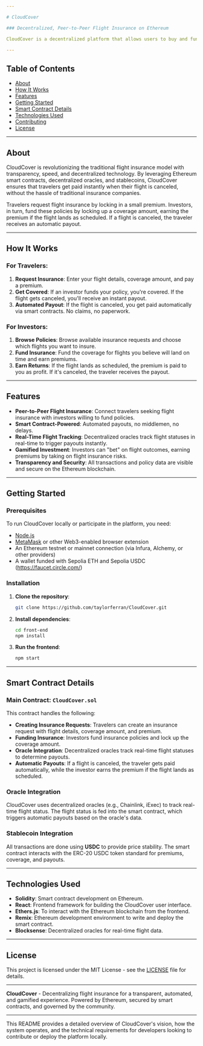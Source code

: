 ```yaml
---

# CloudCover

### Decentralized, Peer-to-Peer Flight Insurance on Ethereum

CloudCover is a decentralized platform that allows users to buy and fund flight insurance policies, leveraging the power of Ethereum smart contracts and decentralized oracles. With CloudCover, travelers can secure immediate, trustless insurance for their flights, while investors can earn premiums by funding policies and betting on flight outcomes in a gamified insurance market.

---
```


## Table of Contents

- [About](#about)
- [How It Works](#how-it-works)
- [Features](#features)
- [Getting Started](#getting-started)
- [Smart Contract Details](#smart-contract-details)
- [Technologies Used](#technologies-used)
- [Contributing](#contributing)
- [License](#license)

---

## About

CloudCover is revolutionizing the traditional flight insurance model with transparency, speed, and decentralized technology. By leveraging Ethereum smart contracts, decentralized oracles, and stablecoins, CloudCover ensures that travelers get paid instantly when their flight is canceled, without the hassle of traditional insurance companies.

Travelers request flight insurance by locking in a small premium. Investors, in turn, fund these policies by locking up a coverage amount, earning the premium if the flight lands as scheduled. If a flight is canceled, the traveler receives an automatic payout.

---

## How It Works

### For Travelers:
1. **Request Insurance**: Enter your flight details, coverage amount, and pay a premium.
2. **Get Covered**: If an investor funds your policy, you're covered. If the flight gets canceled, you'll receive an instant payout.
3. **Automated Payout**: If the flight is canceled, you get paid automatically via smart contracts. No claims, no paperwork.

### For Investors:
1. **Browse Policies**: Browse available insurance requests and choose which flights you want to insure.
2. **Fund Insurance**: Fund the coverage for flights you believe will land on time and earn premiums.
3. **Earn Returns**: If the flight lands as scheduled, the premium is paid to you as profit. If it's canceled, the traveler receives the payout.

---

## Features

- **Peer-to-Peer Flight Insurance**: Connect travelers seeking flight insurance with investors willing to fund policies.
- **Smart Contract-Powered**: Automated payouts, no middlemen, no delays.
- **Real-Time Flight Tracking**: Decentralized oracles track flight statuses in real-time to trigger payouts instantly.
- **Gamified Investment**: Investors can "bet" on flight outcomes, earning premiums by taking on flight insurance risks.
- **Transparency and Security**: All transactions and policy data are visible and secure on the Ethereum blockchain.

---

## Getting Started

### Prerequisites

To run CloudCover locally or participate in the platform, you need:

- [Node.js](https://nodejs.org/)
- [MetaMask](https://metamask.io/) or other Web3-enabled browser extension
- An Ethereum testnet or mainnet connection (via Infura, Alchemy, or other providers)
- A wallet funded with Sepolia ETH and Sepolia USDC (https://faucet.circle.com/)

### Installation

1. **Clone the repository**:

    ```bash
    git clone https://github.com/taylorferran/CloudCover.git
    ```

2. **Install dependencies**:

    ```bash
    cd front-end
    npm install
    ```

5. **Run the frontend**:

    ```bash
    npm start
    ```

---

## Smart Contract Details

### Main Contract: `CloudCover.sol`

This contract handles the following:

- **Creating Insurance Requests**: Travelers can create an insurance request with flight details, coverage amount, and premium.
- **Funding Insurance**: Investors fund insurance policies and lock up the coverage amount.
- **Oracle Integration**: Decentralized oracles track real-time flight statuses to determine payouts.
- **Automatic Payouts**: If a flight is canceled, the traveler gets paid automatically, while the investor earns the premium if the flight lands as scheduled.

### Oracle Integration
CloudCover uses decentralized oracles (e.g., Chainlink, iExec) to track real-time flight status. The flight status is fed into the smart contract, which triggers automatic payouts based on the oracle's data.

### Stablecoin Integration
All transactions are done using **USDC** to provide price stability. The smart contract interacts with the ERC-20 USDC token standard for premiums, coverage, and payouts.

---

## Technologies Used

- **Solidity**: Smart contract development on Ethereum.
- **React**: Frontend framework for building the CloudCover user interface.
- **Ethers.js**: To interact with the Ethereum blockchain from the frontend.
- **Remix**: Ethereum development environment to write and deploy the smart contract.
- **Blocksense**: Decentralized oracles for real-time flight data.
---

## License

This project is licensed under the MIT License - see the [LICENSE](LICENSE) file for details.

---

**CloudCover** - Decentralizing flight insurance for a transparent, automated, and gamified experience. Powered by Ethereum, secured by smart contracts, and governed by the community.

---

This README provides a detailed overview of CloudCover's vision, how the system operates, and the technical requirements for developers looking to contribute or deploy the platform locally.
